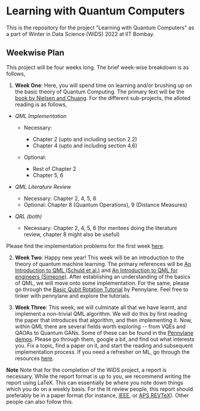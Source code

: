 # Learning with Quantum Computers
This is the repository for the project "Learning with Quantum Computers" as a part of Winter in Data Science (WiDS) 2022 at IIT Bombay.

## Weekwise Plan 

This project will be four weeks long. The brief week-wise breakdown is as follows, 

1. **Week One**: Here, you will spend time on learning and/or brushing up on the basic theory of Quantum Computing. The primary text will be the [book by Nielsen and Chuang](http://mmrc.amss.cas.cn/tlb/201702/W020170224608149940643.pdf). For the different sub-projects, the alloted reading is as follows, 

  - _QML Implementation_ 
    * Necessary: 
      * Chapter 2 (upto and including section 2.2)
      * Chapter 4 (upto and including section 4.6)

    * Optional: 
      * Rest of Chapter 2
      * Chapter 5, 6

  - _QML Literature Review_ 
    * Necessary: Chapter 2, 4, 5, 6
    * Optional: Chapter 8 (Quantum Operations), 9 (Distance Measures)

  - _QRL (both)_
    * Necessary: Chapter 2, 4, 5, 6 (for mentees doing the literature review, chapter 8 might also be useful) 

Please find the implementation problems for the first week [here](https://github.com/siddhant-midha/WiDS-22-Learning-with-quantum-computers-/blob/main/problems/set1.md). 

2. **Week Two**: Happy new year! This week will be an introduction to the theory of quantum machine learning. The primary references will be [An Introduction to QML (Schuld et al.)](https://arxiv.org/abs/1409.3097) and [An Introduction to QML for engineers (Simeone)](https://arxiv.org/abs/2205.09510). After establishing an understanding of the basics of QML, we will move onto some implementation. For the same, please go through the [Basic Qubit Rotation Tutorial](https://pennylane.ai/qml/demos/tutorial_qubit_rotation.html) by Pennylane. Feel free to tinker with pennylane and explore the tutorials. 

3. **Week Three**: This week, we will culminate all that we have learnt, and implement a non-trivial QML algorithm. We will do this by first reading the paper that introduces that algorithm, and then implementing it. Now, within QML there are several fields worth exploring -- from VQEs and QAOAs to Quantum GANs. Some of these can be found in the [Pennylane demos](https://pennylane.ai/qml/demos_qml.html). Please go through them, google a bit, and find out what interests you. Fix a topic, find a paper on it, and start the reading and subsequent implementation process. If you need a refresher on ML, go through the resources [here](https://github.com/VedangAsgaonkar/Quantum-Machine-Learning-SoC2022/tree/main/Week4).

**Note**
Note that for the completion of the WiDS project, a report is necessary. While the report format is up to you, we recommend writing the report using LaTeX. This can essentially be where you note down things which you do on a weekly basis. For the lit review people, this report should preferably be in a paper format (for instance, [IEEE](https://www.ieee.org/conferences/publishing/templates.html), or [APS REVTeX](https://journals.aps.org/revtex/revtex-faq#u1)). Other people can also follow this.
